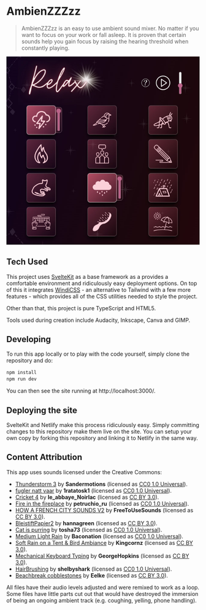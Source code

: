 # AmbienZZZzz

> AmbienZZZzz is an easy to use ambient sound mixer. No matter if you want to focus on your work
> or fall asleep. It is proven that certain sounds help you gain focus by raising the
> hearing threshold when constantly playing.

![App screenshot showing a large glowing "Relax" title and many buttons representing each sound](imgs/readme-preview.jpg "App preview")

## Tech Used

This project uses [SvelteKit](https://kit.svelte.dev/) as a base framework as a provides a comfortable environment and ridiculously easy deployment options. On top of this it integrates [WindiCSS](https://windicss.org/) - an alternative to Tailwind with a few more features - which provides all of the CSS utilities needed to style the project.

Other than that, this project is pure TypeScript and HTML5.

Tools used during creation include Audacity, Inkscape, Canva and GIMP.

## Developing

To run this app locally or to play with the code yourself, simply clone the repository and do:

```bash
npm install
npm run dev
```

You can then see the site running at http://localhost:3000/.

## Deploying the site

SvelteKit and Netlify make this process ridiculously easy. Simply committing changes to this repository make them live on the site. You can setup your own copy by forking this repository and linking it to Netlify in the same way.

## Content Attribution

This app uses sounds licensed under the Creative Commons:

* <a href="https://freesound.org/people/Sandermotions/sounds/278865/">Thunderstorm 3</a> by **Sandermotions** (licensed as <a href="https://creativecommons.org/publicdomain/zero/1.0/">CC0 1.0 Universal</a>).</li>
* <a href="https://freesound.org/people/1ratatosk1/sounds/392181/">fugler natt vaar</a> by **1ratatosk1** (licensed as <a href="https://creativecommons.org/publicdomain/zero/1.0/">CC0 1.0 Universal</a>).</li>
* <a href="https://freesound.org/people/le_abbaye_Noirlac/sounds/129339/">Cricket 4</a> by **le_abbaye_Noirlac** (licensed as <a href="https://creativecommons.org/licenses/by/3.0/">CC BY 3.0</a>).</li>
* <a href="https://freesound.org/people/petruchio_ru/sounds/256464/">Fire in the fireplace</a> by **petruchio_ru** (licensed as <a href="https://creativecommons.org/publicdomain/zero/1.0/">CC0 1.0 Universal</a>).</li>
* <a href="https://freesound.org/people/FreeToUseSounds/sounds/394331/">HOW A FRENCH CITY SOUNDS V2</a> by **FreeToUseSounds** (licensed as <a href="https://creativecommons.org/licenses/by/3.0/">CC BY 3.0</a>).</li>
* <a href="https://freesound.org/people/hannagreen/sounds/332082/">BleistiftPapier2</a> by **hannagreen** (licensed as <a href="https://creativecommons.org/licenses/by/3.0/">CC BY 3.0</a>).</li>
* <a href="https://freesound.org/people/tosha73/sounds/512223/">Cat is purring</a> by **tosha73** (licensed as <a href="https://creativecommons.org/publicdomain/zero/1.0/">CC0 1.0 Universal</a>).</li>
* <a href="https://freesound.org/people/Baconation/sounds/592482/">Medium Light Rain</a> by **Baconation** (licensed as <a href="https://creativecommons.org/publicdomain/zero/1.0/">CC0 1.0 Universal</a>).</li>
* <a href="https://freesound.org/people/Kingcornz/sounds/342434/">Soft Rain on a Tent &amp; Bird Ambiance</a> by **Kingcornz** (licensed as <a href="https://creativecommons.org/licenses/by/3.0/">CC BY 3.0</a>).</li>
* <a href="https://freesound.org/people/GeorgeHopkins/sounds/537244/">Mechanical Keyboard Typing</a> by **GeorgeHopkins** (licensed as <a href="https://creativecommons.org/licenses/by/3.0/">CC BY 3.0</a>).</li>
* <a href="https://freesound.org/people/shelbyshark/sounds/475701/">HairBrushing</a> by **shelbyshark** (licensed as <a href="https://creativecommons.org/publicdomain/zero/1.0/">CC0 1.0 Universal</a>).</li>
* <a href="https://freesound.org/people/Eelke/sounds/462591/">Beachbreak cobblestones</a> by **Eelke** (licensed as <a href="https://creativecommons.org/licenses/by/3.0/">CC BY 3.0</a>).</li>

All files have their audio levels adjusted and were remixed to work as a loop. Some files have
little parts cut out that would have destroyed the immersion of being an ongoing ambient track
(e.g. coughing, yelling, phone handling).

